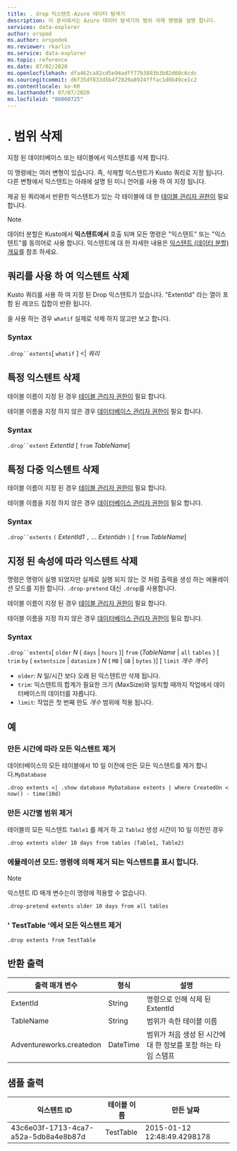 ```yaml
---
title: . drop 익스텐트-Azure 데이터 탐색기
description: 이 문서에서는 Azure 데이터 탐색기의 범위 삭제 명령을 설명 합니다.
services: data-explorer
author: orspod
ms.author: orspodek
ms.reviewer: rkarlin
ms.service: data-explorer
ms.topic: reference
ms.date: 07/02/2020
ms.openlocfilehash: dfa462ca82cd5e94adff77b3893b3b02d60c6cdc
ms.sourcegitcommit: d6f35df833d5b4f2829a8924fffac1d0b49ce1c2
ms.contentlocale: ko-KR
ms.lasthandoff: 07/07/2020
ms.locfileid: "86060725"
---
```

# <a name="drop-extents"></a>. 범위 삭제

지정 된 데이터베이스 또는 테이블에서 익스텐트를 삭제 합니다.

이 명령에는 여러 변형이 있습니다. 즉, 삭제할 익스텐트가 Kusto 쿼리로 지정 됩니다. 다른 변형에서 익스텐트는 아래에 설명 된 미니 언어를 사용 하 여 지정 됩니다.

제공 된 쿼리에서 반환한 익스텐트가 있는 각 테이블에 대 한 [테이블 관리자 권한이](../management/access-control/role-based-authorization.md) 필요 합니다.

> [!NOTE]
> 데이터 분할은 Kusto에서 **익스텐트에서** 호출 되며 모든 명령은 "익스텐트" 또는 "익스텐트"를 동의어로 사용 합니다.
> 익스텐트에 대 한 자세한 내용은 [익스텐트 (데이터 분할) 개요](extents-overview.md)를 참조 하세요.

## <a name="drop-extents-with-a-query"></a>쿼리를 사용 하 여 익스텐트 삭제

Kusto 쿼리를 사용 하 여 지정 된 Drop 익스텐트가 있습니다.
"ExtentId" 라는 열이 포함 된 레코드 집합이 반환 됩니다.

을 사용 하는 경우 `whatif` 실제로 삭제 하지 않고만 보고 합니다.

### <a name="syntax"></a>Syntax

`.drop``extents`[ `whatif` ] <| *쿼리*

## <a name="drop-a-specific-extent"></a>특정 익스텐트 삭제

테이블 이름이 지정 된 경우 [테이블 관리자 권한이](../management/access-control/role-based-authorization.md) 필요 합니다.

테이블 이름을 지정 하지 않은 경우 [데이터베이스 관리자 권한이](../management/access-control/role-based-authorization.md) 필요 합니다.

### <a name="syntax"></a>Syntax

`.drop``extent` *ExtentId* [ `from` *TableName*]

## <a name="drop-specific-multiple-extents"></a>특정 다중 익스텐트 삭제

테이블 이름이 지정 된 경우 [테이블 관리자 권한이](../management/access-control/role-based-authorization.md) 필요 합니다.

테이블 이름을 지정 하지 않은 경우 [데이터베이스 관리자 권한이](../management/access-control/role-based-authorization.md) 필요 합니다.

### <a name="syntax"></a>Syntax

`.drop``extents` `(` *ExtentId1* `,` ... *Extentidn* `)` [ `from` *TableName*]

## <a name="drop-extents-by-specified-properties"></a>지정 된 속성에 따라 익스텐트 삭제

명령은 명령이 실행 되었지만 실제로 실행 되지 않는 것 처럼 출력을 생성 하는 에뮬레이션 모드를 지원 합니다. `.drop-pretend` 대신 `.drop`를 사용합니다.

테이블 이름이 지정 된 경우 [테이블 관리자 권한이](../management/access-control/role-based-authorization.md) 필요 합니다.

테이블 이름을 지정 하지 않은 경우 [데이터베이스 관리자 권한이](../management/access-control/role-based-authorization.md) 필요 합니다.

### <a name="syntax"></a>Syntax

`.drop``extents`[ `older` *N* ( `days`  |  `hours` )] `from` (*TableName*  |  `all` `tables` ) [ `trim` `by` ( `extentsize`  |  `datasize` ) *N* ( `MB`  |  `GB`  |  `bytes` )] [ `limit` *개수 개수*]

* `older`: *N* 일/시간 보다 오래 된 익스텐트만 삭제 됩니다.
* `trim`: 익스텐트의 합계가 필요한 크기 (MaxSize)와 일치할 때까지 작업에서 데이터베이스의 데이터를 자릅니다.
* `limit`: 작업은 첫 번째 한도 *개수* 범위에 적용 됩니다.

## <a name="examples"></a>예

### <a name="remove-all-extents-by-time-created"></a>만든 시간에 따라 모든 익스텐트 제거

데이터베이스의 모든 테이블에서 10 일 이전에 만든 모든 익스텐트를 제거 합니다.`MyDatabase`

```kusto
.drop extents <| .show database MyDatabase extents | where CreatedOn < now() - time(10d)
```

### <a name="remove-some-extents-by-time-created"></a>만든 시간별 범위 제거

테이블의 모든 익스텐트 `Table1` 를 제거 하 고 `Table2` 생성 시간이 10 일 이전인 경우

```kusto
.drop extents older 10 days from tables (Table1, Table2)
```

### <a name="emulation-mode-show-which-extents-would-be-removed-by-the-command"></a>에뮬레이션 모드: 명령에 의해 제거 되는 익스텐트를 표시 합니다.

>[!NOTE]
>익스텐트 ID 매개 변수는이 명령에 적용할 수 없습니다.

```kusto
.drop-pretend extents older 10 days from all tables
```

### <a name="remove-all-extents-from-testtable"></a>' TestTable '에서 모든 익스텐트 제거

```kusto
.drop extents from TestTable
```

## <a name="return-output"></a>반환 출력

|출력 매개 변수 |형식 |설명 
|---|---|---
|ExtentId |String |명령으로 인해 삭제 된 ExtentId
|TableName |String |범위가 속한 테이블 이름  
|Adventureworks.createdon |DateTime |범위가 처음 생성 된 시간에 대 한 정보를 포함 하는 타임 스탬프
 
## <a name="sample-output"></a>샘플 출력

|익스텐트 ID |테이블 이름 |만든 날짜 
|---|---|---
|43c6e03f-1713-4ca7-a52a-5db8a4e8b87d |TestTable |2015-01-12 12:48:49.4298178

